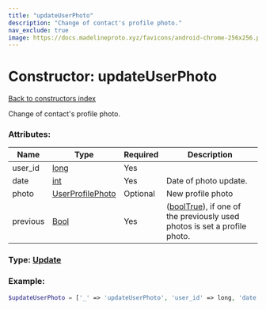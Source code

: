 ```yaml
---
title: "updateUserPhoto"
description: "Change of contact's profile photo."
nav_exclude: true
image: https://docs.madelineproto.xyz/favicons/android-chrome-256x256.png
---
```

# Constructor: updateUserPhoto  
[Back to constructors index](/API_docs/constructors/index.html)



Change of contact's profile photo.

### Attributes:

| Name     |    Type       | Required | Description |
|----------|---------------|----------|-------------|
|user\_id|[long](/API_docs/types/long.html) | Yes|
|date|[int](/API_docs/types/int.html) | Yes|Date of photo update.|
|photo|[UserProfilePhoto](/API_docs/types/UserProfilePhoto.html) | Optional|New profile photo|
|previous|[Bool](/API_docs/types/Bool.html) | Yes|([boolTrue](../constructors/boolTrue.html)), if one of the previously used photos is set a profile photo.|



### Type: [Update](/API_docs/types/Update.html)


### Example:

```php
$updateUserPhoto = ['_' => 'updateUserPhoto', 'user_id' => long, 'date' => int, 'photo' => UserProfilePhoto, 'previous' => Bool];
```  

